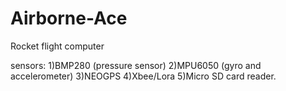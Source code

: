 # Airborne-Ace
Rocket flight computer

sensors:
1)BMP280 (pressure sensor)
2)MPU6050 (gyro and accelerometer)
3)NEOGPS
4)Xbee/Lora
5)Micro SD card reader.
